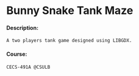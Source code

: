 # Bunny Snake Tank Maze
#### Description:
```
A two players tank game designed using LIBGDX. 
```

#### Course:
```
CECS-491A @CSULB
```
